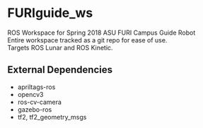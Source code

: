 # FURIguide_ws
ROS Workspace for Spring 2018 ASU FURI Campus Guide Robot  
Entire workspace tracked as a git repo for ease of use.  
Targets ROS Lunar and ROS Kinetic.

## External Dependencies
* apriltags-ros
* opencv3
* ros-cv-camera
* gazebo-ros
* tf2, tf2_geometry_msgs
